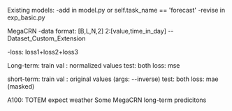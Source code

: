 Existing models:
-add in model.py    or self.task_name == 'forecast'
-revise in exp_basic.py
 


MegaCRN
-data format: [B,L,N,2] 2:[value,time_in_day]
 --Dataset_Custom_Extension

-loss: loss1+loss2+loss3



Long-term:
 train val : normalized values
 test: both
 loss: mse
 
short-term:
 train val : original values (args: --inverse)
 test: both
 loss: mae (masked)
 
 
 
 A100:
 TOTEM expect weather
 Some MegaCRN long-term predicitons
 
